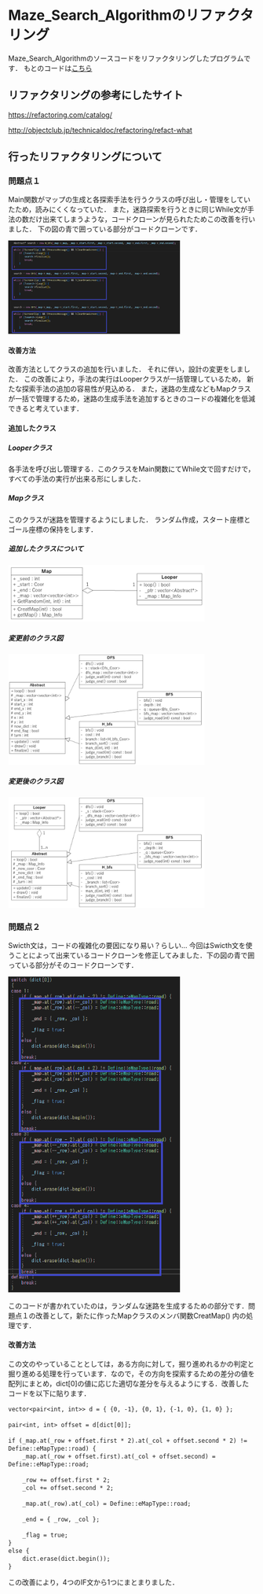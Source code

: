 # Maze_Search_Algorithmのリファクタリング
Maze_Search_Algorithmのソースコードをリファクタリングしたプログラムです．
もとのコードは[こちら](https://github.com/alain0077/study_c/tree/master/c%2B%2B/Maze_Search_Algorithm)

## リファクタリングの参考にしたサイト

https://refactoring.com/catalog/

http://objectclub.jp/technicaldoc/refactoring/refact-what


## 行ったリファクタリングについて

### 問題点１
Main関数がマップの生成と各探索手法を行うクラスの呼び出し・管理をしていたため，読みにくくなっていた．
また，迷路探索を行うときに同じWhile文が手法の数だけ出来てしまうような，コードクローンが見られたためこの改善を行いました．
下の図の青で囲っている部分がコードクローンです．

<img src="./img/dup.png" width="350">

#### 改善方法
改善方法としてクラスの追加を行いました．
それに伴い，設計の変更をしました．
この改善により，手法の実行はLooperクラスが一括管理しているため，
新たな探索手法の追加の容易性が見込める．
また，迷路の生成などもMapクラスが一括で管理するため，迷路の生成手法を追加するときのコードの複雑化を低減できると考えています．

#### 追加したクラス
##### Looperクラス
各手法を呼び出し管理する．このクラスをMain関数にてWhile文で回すだけで，すべての手法の実行が出来る形にしました．

##### Mapクラス
このクラスが迷路を管理するようにしました．
ランダム作成，スタート座標とゴール座標の保持をします．

##### 追加したクラスについて
<img src="./img/added.png" width="400">

##### 変更前のクラス図
<img src="./img/class1.png" width="400">

##### 変更後のクラス図
<img src="./img/class2.png" width="400">

### 問題点２
Swicth文は，コードの複雑化の要因になり易い？らしい… 今回はSwicth文を使うことによって出来ているコードクローンを修正してみました．下の図の青で囲っている部分がそのコードクローンです．

<img src="./img/dup2.png" width="350">

このコードが書かれていたのは，ランダムな迷路を生成するための部分です．問題点１の改善として，新たに作ったMapクラスのメンバ関数CreatMap() 内の処理です．

#### 改善方法
この文のやっていることとしては，ある方向に対して，掘り進めれるかの判定と掘り進める処理を行っています．なので，その方向を探索するための差分の値を配列にまとめ，dict[0]の値に応じた適切な差分を与えるようにする．改善したコードを以下に貼ります．

``` dif_c++
vector<pair<int, int>> d = { {0, -1}, {0, 1}, {-1, 0}, {1, 0} };

pair<int, int> offset = d[dict[0]];

if (_map.at(_row + offset.first * 2).at(_col + offset.second * 2) != Define::eMapType::road) {
    _map.at(_row + offset.first).at(_col + offset.second) = Define::eMapType::road;

    _row += offset.first * 2;
    _col += offset.second * 2;

    _map.at(_row).at(_col) = Define::eMapType::road;

    _end = { _row, _col };

    _flag = true;
}
else {
    dict.erase(dict.begin());
}
```

この改善により，4つのIF文から1つにまとまりました．